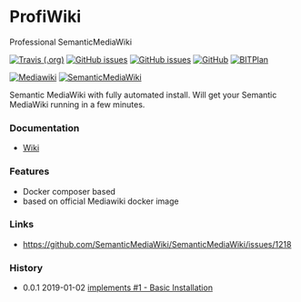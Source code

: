 # ProfiWiki
Professional SemanticMediaWiki

[![Travis (.org)](https://img.shields.io/travis/BITPlan/ProfiWiki.svg)](https://travis-ci.org/BITPlan/ProfiWiki)
[![GitHub issues](https://img.shields.io/github/issues/BITPlan/ProfiWiki.svg)](https://github.com/BITPlan/ProfiWiki/issues)
[![GitHub issues](https://img.shields.io/github/issues-closed/BITPlan/ProfiWiki.svg)](https://github.com/BITPlan/ProfiWiki/issues/?q=is%3Aissue+is%3Aclosed)
[![GitHub](https://img.shields.io/github/license/BITPlan/ProfiWiki.svg)](https://www.apache.org/licenses/LICENSE-2.0)
[![BITPlan](http://wiki.bitplan.com/images/wiki/thumb/3/38/BITPlanLogoFontLessTransparent.png/198px-BITPlanLogoFontLessTransparent.png)](http://www.bitplan.com)

[![Mediawiki](https://upload.wikimedia.org/wikipedia/commons/thumb/a/a3/MediaWiki_logo_1.png/128px-MediaWiki_logo_1.png)](https://www.mediawiki.org/wiki/MediaWiki)
[![SemanticMediaWiki](http://semantic-mediawiki.org/w/images/7/7c/SMW_logo_142px.png)](http://www.semantic-mediawiki.org/)

Semantic MediaWiki with fully automated install. 
Will get your Semantic MediaWiki running in a few minutes.

### Documentation
* [Wiki](http://www.bitplan.com/ProfiWiki)
### Features
* Docker composer based
* based on official Mediawiki docker image
### Links 
* https://github.com/SemanticMediaWiki/SemanticMediaWiki/issues/1218
### History
* 0.0.1 2019-01-02 [implements #1 - Basic Installation](https://github.com/BITPlan/ProfiWiki/issues/1)
